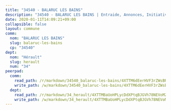 ```yaml
---
title: "34540 - BALARUC LES BAINS"
description: "34540 - BALARUC LES BAINS | Entraide, Annonces, Initiatives"
date: 2020-01-11T14:09:21+09:00
collapsible: false
layout: commune
comm:
  nom: "BALARUC LES BAINS"
  slug: balaruc-les-bains
  cp: "34540"
dept:
  nom: "Hérault"
  slug: herault
  num: "34"
peerpad:
  comm:
    read_path: /r/markdown/34540_balaruc-les-bains/4XTTM6dEerHVF3rZWsBRmfRRQSbB8N3GokAtq4TdiY2sW4c6c
    write_path: /w/markdown/34540_balaruc-les-bains/4XTTM6dEerHVF3rZWsBRmfRRQSbB8N3GokAtq4TdiY2sW4c6c-K3TgUQiRDyYTVhp5PCE4tvqebLW4wSJjt5Z2z7KreZxwQ71sJmmLbgZsAhVwpJhhGaycXYHNXZNE1SC1uukESazRJ1GCkZCuEGAv523Kn4JXAr3U93qGi5Jvdyjo4pxAXiKxrGHe
  dept:
    read_path: /r/markdown/34_herault/4XTTMBaUoHPLycDdXPtqBJGVh78NEVoMZNyf8Wnh1X5DK6Ew8
    write_path: /w/markdown/34_herault/4XTTMBaUoHPLycDdXPtqBJGVh78NEVoMZNyf8Wnh1X5DK6Ew8-K3TgTd4rzWVX1F82NgGyNepGUxhqCmodCALjxNZeEdBQWQhd1NJYx1gHMW9QBLL6sN41ALXRejLsG2VetgVferfVncrvVCz47dChJvN8ouQLRMdWs4KpxKPeRYR1nspmhzdBqF8J
---
```



